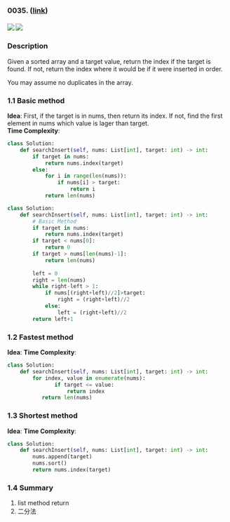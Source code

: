 ### 0035.  ([link](https://leetcode.com/problems/search-insert-position/))
#### ![](https://img.shields.io/badge/Tag-Array-brightgreen.svg) ![](https://img.shields.io/badge/Difficult-Easy-brightgreen.svg)

### Description
Given a sorted array and a target value, return the index if the target is found. If not, return the index where it would be if it were inserted in order.

You may assume no duplicates in the array.

### 1.1 Basic method
**Idea**:  First, if the target is in nums, then return its index. If not, find the first element in nums which value is lager than target.  
**Time Complexity**: 
``` python
class Solution:
    def searchInsert(self, nums: List[int], target: int) -> int:
        if target in nums:
            return nums.index(target)
        else:
            for i in range(len(nums)):
                if nums[i] > target:
                    return i
            return len(nums)
```

``` python
class Solution:
    def searchInsert(self, nums: List[int], target: int) -> int:
        # Basic Method
        if target in nums:
            return nums.index(target)
        if target < nums[0]:
            return 0
        if target > nums[len(nums)-1]:
            return len(nums)
        
        left = 0
        right = len(nums)
        while right-left > 1:
            if nums[(right+left)//2]>target:
                right = (right+left)//2
            else:
                left = (right+left)//2
        return left+1
```

### 1.2 Fastest method
**Idea**: 
**Time Complexity**: 

``` python
class Solution:
    def searchInsert(self, nums: List[int], target: int) -> int:
        for index, value in enumerate(nums):
               if target <= value:
                   return index
           return len(nums) 
```

### 1.3 Shortest method
**Idea**: 
**Time Complexity**: 
``` python
class Solution:
    def searchInsert(self, nums: List[int], target: int) -> int:
        nums.append(target)
        nums.sort()
        return nums.index(target)   

```

### 1.4 Summary
1. list method return 
2. 二分法
